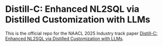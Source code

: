# Distill-C: Enhanced NL2SQL via Distilled Customization with LLMs
This is the official repo for the NAACL 2025 Industry track paper [Distill-C: Enhanced NL2SQL via Distilled Customization with LLMs](https://openreview.net/forum?id=i3DCICKy8U&invitationId=aclweb.org/NAACL/2025/Industry_Track/Submission182).

